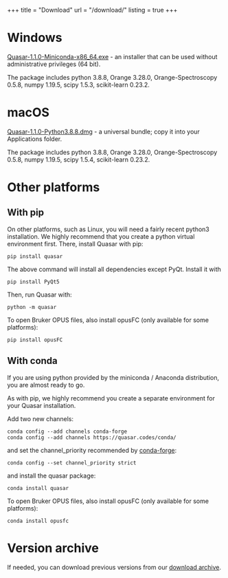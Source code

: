 +++
title = "Download"
url = "/download/"
listing = true
+++

Windows
=======

[Quasar-1.1.0-Miniconda-x86_64.exe](https://download.biolab.si/download/files/quasar/Quasar-1.1.0-Miniconda-x86_64.exe) - an
installer that can be used without administrative privileges (64 bit).

The package includes python 3.8.8,
Orange 3.28.0, Orange-Spectroscopy 0.5.8, numpy 1.19.5,
scipy 1.5.3, scikit-learn 0.23.2.

macOS
=====

[Quasar-1.1.0-Python3.8.8.dmg](https://download.biolab.si/download/files/quasar/Quasar-1.1.0-Python3.8.8.dmg) - a universal
bundle; copy it into your Applications folder.

The package includes python 3.8.8,
Orange 3.28.0, Orange-Spectroscopy 0.5.8, numpy 1.19.5,
scipy 1.5.4, scikit-learn 0.23.2.


Other platforms
===============

With pip
--------

On other platforms, such as Linux, you will need a fairly recent python3 installation.
We highly recommend that you create a python virtual environment first. 
There, install Quasar with pip:

    pip install quasar
    
The above command will install all dependencies except PyQt. Install it with

    pip install PyQt5

Then, run Quasar with:

    python -m quasar

To open Bruker OPUS files, also install opusFC (only available for some platforms):

    pip install opusFC

With conda
----------

If you are using python provided by the miniconda / Anaconda distribution, you are almost ready to go.

As with pip, we highly recommend you create a separate environment for your Quasar installation.

Add two new channels:

    conda config --add channels conda-forge
    conda config --add channels https://quasar.codes/conda/

and set the channel_priority recommended by [conda-forge](https://conda-forge.org/docs/user/tipsandtricks.html#how-to-fix-it):

    conda config --set channel_priority strict

and install the quasar package:

    conda install quasar

To open Bruker OPUS files, also install opusFC (only available for some platforms):

    conda install opusfc

Version archive
===============

If needed, you can download previous versions from our [download archive](https://download.biolab.si/download/files/quasar/).
